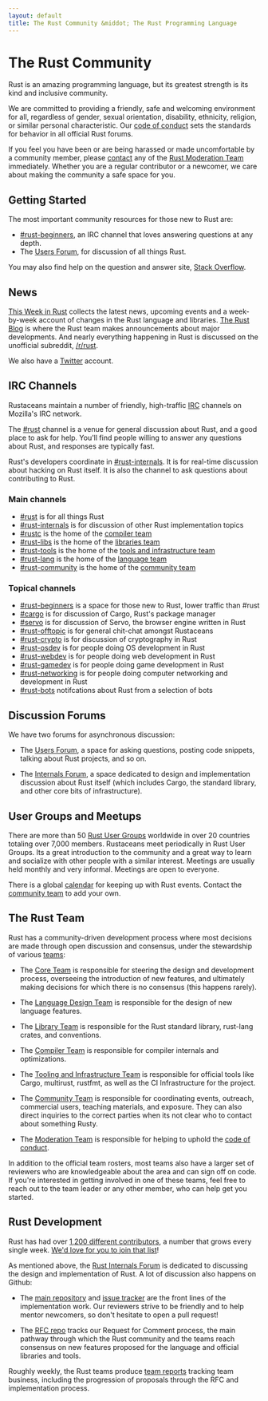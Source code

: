 ```yaml
---
layout: default
title: The Rust Community &middot; The Rust Programming Language
---
```


# The Rust Community

Rust is an amazing programming language, but its greatest strength
is its kind and inclusive community.

We are committed to providing a friendly, safe and welcoming
environment for all, regardless of gender, sexual orientation,
disability, ethnicity, religion, or similar personal
characteristic. Our [code of conduct][coc] sets the standards for
behavior in all official Rust forums.

If you feel you have been or are
being harassed or made uncomfortable by a community member, please
[contact][mod_team_email] any of the [Rust Moderation Team][mod_team]
immediately. Whether you are a regular contributor or a newcomer, we
care about making the community a safe space for you.

[coc]: https://www.rust-lang.org/conduct.html
[mod_team]: https://www.rust-lang.org/team.html#Moderation
[mod_team_email]: mailto:rust-mods@rust-lang.org

## Getting Started

The most important community resources for those new to Rust are:

- [#rust-beginners][beginners_irc], an IRC channel that
  loves answering questions at any depth.
- The [Users Forum][users_forum], for discussion of all
  things Rust.

You may also find help on the question and answer site, [Stack Overflow][stack_overflow].

[stack_overflow]: https://stackoverflow.com/questions/tagged/rust

## News

[This Week in Rust][twir] collects the latest news, upcoming events
and a week-by-week account of changes in the Rust language and
libraries. [The Rust Blog][rust_blog] is where the Rust team makes
announcements about major developments. And nearly everything happening in
Rust is discussed on the unofficial subreddit, [/r/rust][reddit].

We also have a [Twitter][twitter] account.

[twir]: https://this-week-in-rust.org/
[rust_blog]: http://blog.rust-lang.org/
[reddit]: https://www.reddit.com/r/rust
[reddit_coc]: https://www.reddit.com/r/rust/comments/2rvrzx/our_code_of_conduct_please_read/
[twitter]: https://twitter.com/rustlang

## IRC Channels

Rustaceans maintain a number of friendly, high-traffic [IRC] channels on Mozilla's IRC network.

The [#rust][rust_irc] channel is a venue for general
discussion about Rust, and a good place to ask for help. You'll find
people willing to answer any questions about Rust, and
responses are typically fast.

Rust's developers coordinate in [#rust-internals][internals_irc]. It is for real-time discussion about hacking on Rust itself. It is also the channel to ask questions about contributing to Rust.

### Main channels

- [#rust][rust_irc] is for all things Rust
- [#rust-internals][internals_irc] is for discussion of other Rust implementation topics
- [#rustc][rustc_irc] is the home of the [compiler team][compiler_team]
- [#rust-libs][libs_irc] is the home of the [libraries team][library_team]
- [#rust-tools][tools_irc] is the home of the [tools and infrastructure team][tool_team]
- [#rust-lang][lang_irc] is the home of the [language team][language_team]
- [#rust-community][community_irc] is the home of the [community team][community_team]

### Topical channels

- [#rust-beginners][beginners_irc] is a space for those new to Rust, lower traffic than #rust
- [#cargo][cargo_irc] is for discussion of Cargo, Rust's package manager
- [#servo][servo_irc] is for discussion of Servo, the browser engine written in Rust
- [#rust-offtopic][offtopic_irc] is for general chit-chat amongst Rustaceans
- [#rust-crypto][crypto_irc] is for discussion of cryptography in Rust
- [#rust-osdev][osdev_irc] is for people doing OS development in Rust
- [#rust-webdev][webdev_irc] is for people doing web development in Rust
- [#rust-gamedev][gamedev_irc] is for people doing game development in Rust
- [#rust-networking][networking_irc] is for people doing computer networking and development in Rust
- [#rust-bots][bots_irc] notifcations about Rust from a selection of bots

[IRC]: https://en.wikipedia.org/wiki/Internet_Relay_Chat
[rust_irc]: https://client00.chat.mibbit.com/?server=irc.mozilla.org&channel=%23rust
[rustc_irc]: https://client00.chat.mibbit.com/?server=irc.mozilla.org&channel=%23rustc 
[libs_irc]: https://client00.chat.mibbit.com/?server=irc.mozilla.org&channel=%23rust-libs
[tools_irc]: https://client00.chat.mibbit.com/?server=irc.mozilla.org&channel=%23rust-tools
[lang_irc]: https://client00.chat.mibbit.com/?server=irc.mozilla.org&channel=%23rust-lang
[community_irc]: https://client00.chat.mibbit.com/?server=irc.mozilla.org&channel=%23rust-community
[internals_irc]: https://client00.chat.mibbit.com/?server=irc.mozilla.org&channel=%23rust-internals
[gamedev_irc]: https://client00.chat.mibbit.com/?server=irc.mozilla.org&channel=%23rust-gamedev
[crypto_irc]: https://client00.chat.mibbit.com/?server=irc.mozilla.org&channel=%23rust-crypto
[osdev_irc]: https://client00.chat.mibbit.com/?server=irc.mozilla.org&channel=%23rust-osdev
[webdev_irc]: https://client00.chat.mibbit.com/?server=irc.mozilla.org&channel=%23rust-webdev
[cargo_irc]: https://client00.chat.mibbit.com/?server=irc.mozilla.org&channel=%23cargo
[offtopic_irc]: https://client00.chat.mibbit.com/?server=irc.mozilla.org&channel=%23rust-offtopic
[servo_irc]: https://client00.chat.mibbit.com/?server=irc.mozilla.org&channel=%23servo
[bots_irc]: https://client00.chat.mibbit.com/?server=irc.mozilla.org&channel=%23rust-bots
[beginners_irc]: https://client00.chat.mibbit.com/?server=irc.mozilla.org&channel=%23rust-beginners
[networking_irc]: https://client00.chat.mibbit.com/?server=irc.mozilla.org&channel=%23rust-networking

## Discussion Forums

We have two forums for asynchronous discussion:

- The [Users Forum][users_forum], a space for asking questions, posting code
  snippets, talking about Rust projects, and so on.

- The [Internals Forum][internals_forum], a space dedicated to design and
  implementation discussion about Rust itself (which includes Cargo, the
  standard library, and other core bits of infrastructure).

[users_forum]: https://users.rust-lang.org/
[internals_forum]: https://internals.rust-lang.org/

## User Groups and Meetups

There are more than 50 [Rust User Groups][user_group] worldwide in over 20
countries totaling over 7,000 members. Rustaceans meet periodically in Rust User
Groups. Its a great introduction to the community and a great way to learn and
socialize with other people with a similar interest. Meetings are
usually held monthly and very informal. Meetings are open to everyone.

There is a global [calendar][calendar] for keeping up with Rust events.
Contact the [community team][community_team] to add your own.

[user_group]: ./user-groups.html
[calendar]: https://www.google.com/calendar/embed?src=apd9vmbc22egenmtu5l6c5jbfc@group.calendar.google.com

## The Rust Team

Rust has a community-driven development process where most decisions are made
through open discussion and consensus, under the stewardship of various
[teams][teams]:

* The [Core Team][core_team] is responsible for steering the design and
development process, overseeing the introduction of new features, and ultimately
making decisions for which there is no consensus (this happens rarely).

* The [Language Design Team][language_team] is responsible for the
  design of new language features.

* The [Library Team][library_team] is responsible for the Rust standard
library, rust-lang crates, and conventions.

* The [Compiler Team][compiler_team] is responsible for compiler internals and
optimizations.

* The [Tooling and Infrastructure Team][tool_team] is responsible for official
tools like Cargo, multirust, rustfmt, as well as the CI Infrastructure for the
project.

* The [Community Team][community_team] is responsible for coordinating events,
outreach, commercial users, teaching materials, and exposure. They can also
direct inquiries to the correct parties when its not clear who to contact
about something Rusty.

* The [Moderation Team][mod_team] is responsible for helping to uphold the
[code of conduct][coc].

In addition to the official team rosters, most teams also have a larger set
of reviewers who are knowledgeable about the area and can sign off on
code. If you're interested in getting involved in one of these teams,
feel free to reach out to the team leader or any other member, who can
help get you started.

[teams]: https://www.rust-lang.org/team.html
[core_team]: https://www.rust-lang.org/team.html#Core
[language_team]: https://www.rust-lang.org/team.html#Language-design
[library_team]: https://www.rust-lang.org/team.html#Library
[compiler_team]: https://www.rust-lang.org/team.html#Compiler
[tool_team]: https://www.rust-lang.org/team.html#Tooling-and-infrastructure
[community_team]: https://www.rust-lang.org/team.html#Community
[mod_team]: https://www.rust-lang.org/team.html#Moderation

<a name="rust-development"></a>
## Rust Development

Rust has had over [1,200 different contributors][authors], a number that grows
every single week. [We'd love for you to join that list][contribute]!

As mentioned above, the [Rust Internals Forum][internals_forum] is dedicated to
discussing the design and implementation of Rust. A lot of discussion also
happens on Github:

- The [main repository][github] and [issue tracker][issue_tracking] are the
  front lines of the implementation work. Our reviewers strive to be friendly
  and to help mentor newcomers, so don't hesitate to open a pull request!

- The [RFC repo][rfcs] tracks our Request for Comment process, the main pathway
  through which the Rust community and the teams reach consensus on new
  features proposed for the language and official libraries and tools.

Roughly weekly, the Rust teams produce [team reports][team_reports] tracking
team business, including the progression of proposals through the RFC and
implementation process.

[authors]: https://github.com/rust-lang/rust/blob/master/AUTHORS.txt
[contribute]: contribute.html
[github]: https://github.com/rust-lang/rust
[rfcs]: https://github.com/rust-lang/rfcs
[team_reports]: https://github.com/rust-lang/subteams
[issue_tracking]: https://github.com/rust-lang/rust/issues
